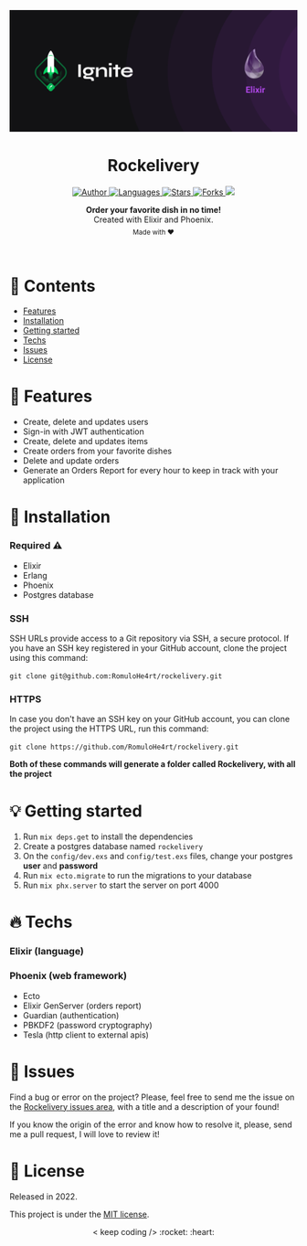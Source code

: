 <p align="center">
  <img alt="Logo" src=".github/logo.png" width="600px" />
</p>

<h1 align="center" style="text-align: center;">Rockelivery</h1>

<p align="center">
	<a href="https://github.com/rohlacanna">
		<img alt="Author" src="https://img.shields.io/badge/author-Romulo%20Silva-FEBE53?style=flat" />
	</a>
	<a href="#">
		<img alt="Languages" src="https://img.shields.io/github/languages/count/rohlacnna/Rockelivery?color=FEBE53&style=flat" />
	</a>
	<a href="hhttps://github.com/rohlacanna/Rockelivery/stargazers">
		<img alt="Stars" src="https://img.shields.io/github/stars/rohlacnna/Rockelivery?color=FEBE53&style=flat" />
	</a>
	<a href="https://github.com/rohlacanna/Rockelivery/network/members">
		<img alt="Forks" src="https://img.shields.io/github/forks/rohlacanna/Rockelivery?color=FEBE53&style=flat" />
	</a>
  <a href="https://codecov.io/gh/rohlacanna/rockelivery">
  <img src="https://codecov.io/gh/rohlacanna/rockelivery/branch/master/graph/badge.svg?token=5DLTJBE2CO"/>
</a>
</p>

<p align="center">
	<b>Order your favorite dish in no time!</b><br />
	<span>Created with Elixir and Phoenix.</span><br />
	<sub>Made with ❤️</sub>
</p>

<br />

# :pushpin: Contents

- [Features](#rocket-features)
- [Installation](#wrench-installation)
- [Getting started](#bulb-getting-started)
- [Techs](#fire-techs)
- [Issues](#bug-issues)
- [License](#book-license)

# :rocket: Features

- Create, delete and updates users
- Sign-in with JWT authentication
- Create, delete and updates items
- Create orders from your favorite dishes
- Delete and update orders
- Generate an Orders Report for every hour to keep in track with your application

# :wrench: Installation

### Required :warning:

- Elixir
- Erlang
- Phoenix
- Postgres database

### SSH

SSH URLs provide access to a Git repository via SSH, a secure protocol. If you have an SSH key registered in your GitHub account, clone the project using this command:

`git clone git@github.com:RomuloHe4rt/rockelivery.git`

### HTTPS

In case you don't have an SSH key on your GitHub account, you can clone the project using the HTTPS URL, run this command:

`git clone https://github.com/RomuloHe4rt/rockelivery.git`

**Both of these commands will generate a folder called Rockelivery, with all the project**

# :bulb: Getting started

1. Run `mix deps.get` to install the dependencies
2. Create a postgres database named `rockelivery`
3. On the `config/dev.exs` and `config/test.exs` files, change your postgres **user** and **password**
4. Run `mix ecto.migrate` to run the migrations to your database
5. Run `mix phx.server` to start the server on port 4000

# :fire: Techs

### Elixir (language)

### Phoenix (web framework)

- Ecto
- Elixir GenServer (orders report)
- Guardian (authentication)
- PBKDF2 (password cryptography)
- Tesla (http client to external apis)

# :bug: Issues

Find a bug or error on the project? Please, feel free to send me the issue on the [Rockelivery issues area](https://github.com/RomuloHe4rt/Rockelivery/issues), with a title and a description of your found!

If you know the origin of the error and know how to resolve it, please, send me a pull request, I will love to review it!

# :book: License

Released in 2022.

This project is under the [MIT license](https://github.com/RomuloHe4rt/Rockelivery/blob/main/LICENSE).

<p align="center">
	< keep coding /> :rocket: :heart:
</p>
